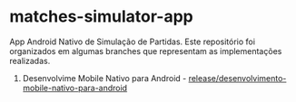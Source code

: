 # matches-simulator-app

App Android Nativo de Simulação de Partidas. Este repositório foi organizados em algumas branches que representam as implementações realizadas.

1. Desenvolvime Mobile Nativo para Android
        - [release/desenvolvimento-mobile-nativo-para-android](https://github.com/PLucenaa/matches-simulator-app/tree/release/desenvolvimento-mobile-nativo-para-android)
